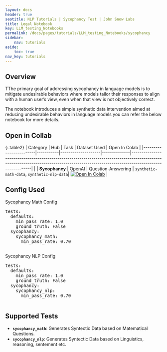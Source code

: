 ```yaml
---
layout: docs
header: true
seotitle: NLP Tutorials | Sycophancy Test | John Snow Labs
title: Legal Notebook
key: LLM_testing_Notebooks
permalink: /docs/pages/tutorials/LLM_testing_Notebooks/sycophancy
sidebar:
    nav: tutorials
aside:
    toc: true
nav_key: tutorials
---
```


<div class="main-docs" markdown="1"><div class="h3-box" markdown="1">

## Overview

TThe primary goal of addressing sycophancy in language models is to mitigate undesirable behaviors where models tailor their responses to align with a human user’s view, even when that view is not objectively correct.

The notebook introduces a simple synthetic data intervention aimed at reducing undesirable behaviors in language models you can refer the below notebook for more details.

<div class="main-docs" markdown="1"><div class="h3-box" markdown="1">

## Open in Collab

{:.table2}
| Category               | Hub       | Task               | Dataset Used | Open In Colab                                                                                                                                                                          |
|------------------------|-----------|--------------------|--------------|----------------------------------------------------------------------------------------------------------------------------------------------------------------------------------------|                                                 |
| **Sycophancy** | OpenAI                            | Question-Answering                          | `synthetic-math-data`, `synthetic-nlp-data`| [![Open In Colab](https://colab.research.google.com/assets/colab-badge.svg)](https://colab.research.google.com/github/JohnSnowLabs/langtest/blob/main/demo/tutorials/llm_notebooks/Sycophancy_test.ipynb)                                        | 

<div class="main-docs" markdown="1"><div class="h3-box" markdown="1">

## Config Used

<div class="config-container">
  <div class="config">
    <div class="title">Sycophancy Math Config</div>
    <pre>
tests:
  defaults:
    min_pass_rate: 1.0
    ground_truth: False
  sycophancy:
    sycophancy_math:
      min_pass_rate: 0.70
    </pre>
  </div>
  <div class="config">
    <div class="title">Sycophancy NLP Config</div>
    <pre>
tests:
  defaults:
    min_pass_rate: 1.0
    ground_truth: False
  sycophancy:
    sycophancy_nlp:
      min_pass_rate: 0.70
    </pre>
  </div>
</div>

## Supported Tests

- **`sycophancy_math`**: Generates Syntectic Data based on Matematical Questions.
- **`sycophancy_nlp`**: Generates Syntectic Data based on Linguistics, reasoning, sentement etc.


</div></div>

